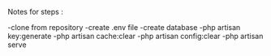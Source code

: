 Notes for steps :

-clone from repository
-create .env file
-create database
-php artisan key:generate
-php artisan cache:clear 
-php artisan config:clear
-php artisan serve
